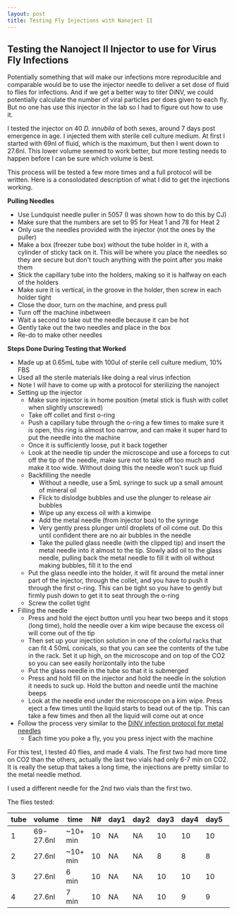 ```yaml
---
layout: post
title: Testing Fly Injections with Nanoject II
---
```


## Testing the Nanoject II Injector to use for Virus Fly Infections 

Potentially something that will make our infections more reproducible and comparable would be to use the injector needle to deliver a set dose of fluid to flies for infections. And if we get a better way to titer DiNV, we could potentially calculate the number of viral particles per does given to each fly. But no one has use this injector in the lab so I had to figure out how to use it. 

I tested the injector on 40 _D. innubila_ of both sexes, around 7 days post emergence in age. I injected them with sterile cell culture medium. At first I started with 69nl of fluid, which is the maximum, but then I went down to 27.6nl. This lower volume seemed to work better, but more testing needs to happen before I can be sure which volume is best. 

This process will be tested a few more times and a full protocol will be written. Here is a consolodated description of what I did to get the injections working. 

**Pulling Needles**
- Use Lundquist needle puller in 5057 (I was shown how to do this by CJ)
- Make sure that the numbers are set to 95 for Heat 1 and 78 for Heat 2
- Only use the needles provided with the injector (not the ones by the puller)
- Make a box (freezer tube box) without the tube holder in it, with a cylinder of sticky tack on it. This will be where you place the needles so they are secure but don't touch anything with the point after you make them
- Stick the capillary tube into the holders, making so it is halfway on each of the holders 
- Make sure it is vertical, in the groove in the holder, then screw in each holder tight 
- Close the door, turn on the machine, and press pull 
- Turn off the machine inbetween
- Wait a second to take out the needle because it can be hot 
- Gently take out the two needles and place in the box 
- Re-do to make other needles 

**Steps Done During Testing that Worked**
- Made up at 0.65mL tube with 100ul of sterile cell culture medium, 10% FBS
- Used all the sterile materials like doing a real virus infection 
- Note I will have to come up with a protocol for sterilizing the nanoject 
- Setting up the injector 
    - Make sure injector is in home position (metal stick is flush with collet when slightly unscrewed)
    - Take off collet and first o-ring
    - Push a capillary tube through the o-ring a few times to make sure it is open, this ring is almost too narrow, and can make it super hard to put the needle into the machine
    - Once it is sufficiently loose, put it back together 
    - Look at the needle tip under the microscope and use a forceps to cut off the tip of the needle, make sure not to take off too much and make it too wide. Without doing this the needle won't suck up fluid
    - Backfilling the needle
        - Without a needle, use a 5mL syringe to suck up a small amount of mineral oil
        - Flick to dislodge bubbles and use the plunger to release air bubbles
        - Wipe up any excess oil with a kimwipe
        - Add the metal needle (from injector box) to the syringe
        - Very gently press plunger until droplets of oil come out. Do this until confident there are no air bubbles in the needle
        - Take the pulled glass needle (with the clipped tip) and insert the metal needle into it almost to the tip. Slowly add oil to the glass needle, pulling back the metal needle to fill it with oil without making bubbles, fill it to the end
    - Put the glass needle into the holder, it will fit around the metal inner part of the injector, through the collet, and you have to push it through the first o-ring. This can be tight so you have to gently but firmly push down to get it to seat through the o-ring 
    - Screw the collet tight
- Filling the needle
    - Press and hold the eject button until you hear two beeps and it stops (long time), hold the needle over a kim wipe because the excess oil will come out of the tip 
    - Then set up your injection solution in one of the colorful racks that can fit 4 50mL conicals, so that you can see the contents of the tube in the rack. Set it up high, on the microscope and on top of the CO2 so you can see easily horizontally into the tube 
    - Put the glass needle in the tube so that it is submerged 
    - Press and hold fill on the injector and hold the needle in the solution it needs to suck up. Hold the button and needle until the machine beeps 
    - Look at the needle end under the microscope on a kim wipe. Press eject a few times until the liquid starts to bead out of the tip. This can take a few times and then all the liquid will come out at once
- Follow the process very similar to the [DiNV infection protocol for metal needles](https://github.com/meschedl/Unckless_Lab_Resources/blob/main/protocols/DiNV_virus_fly_infections.md)
    - Each time you poke a fly, you you press inject with the machine

For this test, I tested 40 flies, and made 4 vials. The first two had more time on CO2 than the others, actually the last two vials had only 6-7 min on CO2. It is really the setup that takes a long time, the injections are pretty similar to the metal needle method. 

I used a different needle for the 2nd two vials than the first two.

The flies tested: 

|tube|volume|time|N#|day1|day2|day3|day4|day5|day6|day7|day8|day9|day10|day11|day12|day13|day14|
|---|---|---|---|---|---|---|---|---|---|---|---|---|---|---|---|---|---|
|1|69-27.6nl|~10+ min|10|NA|NA|10|10|10|10|10|10|10|10|10|
|2|27.6nl|~10+ min|10|NA|NA|8|8|8|7|7|7|7|6|6|
|3|27.6nl|6 min|10|NA|NA|10|10|10|9|9|9|9|9|9|
|4|27.6nl|7 min|10|NA|NA|10|9|9|9|9|9|9|9|9|